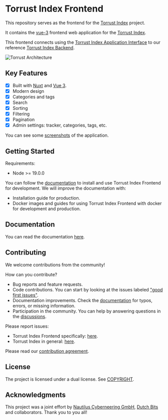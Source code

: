 # Torrust Index Frontend

This repository serves as the frontend for the [Torrust Index](https://github.com/torrust/torrust-index) project.

It contains the [vue-3](https://vuejs.org/) frontend web application for the [Torrust Index](https://github.com/torrust/torrust-index).

This frontend connects using the [Torrust Index Application Interface](https://github.com/torrust/torrust-index-api-lib) to our reference [Torrust Index Backend](https://github.com/torrust/torrust-index-backend).

![Torrust Architecture](https://raw.githubusercontent.com/torrust/.github/main/img/torrust-architecture.webp)

## Key Features

* [X] Built with [Nuxt](https://nuxt.com/) and [Vue 3](https://vuejs.org/).
* [X] Modern design
* [X] Categories and tags
* [X] Search
* [X] Sorting
* [X] Filtering
* [X] Pagination
* [X] Admin settings: tracker, categories, tags, etc.

You can see some [screenshots](./docs/screenshots.md) of the application.

## Getting Started

Requirements:

* Node >= 19.0.0

You can follow the [documentation](./docs/index.md) to install and use Torrust Index Frontend for development. We will improve the documentation with:

* Installation guide for production.
* Docker images and guides for using Torrust Index Frontend with docker for development and production.

## Documentation

You can read the documentation [here](./docs/index.md).

## Contributing

We welcome contributions from the community!

How can you contribute?

* Bug reports and feature requests.
* Code contributions. You can start by looking at the issues labeled ["good first issues"](https://github.com/torrust/torrust-index-frontend/issues?q=is%3Aissue+is%3Aopen+label%3A%22good+first+issue%22).
* Documentation improvements. Check the [documentation](./docs/index.md) for typos, errors, or missing information.
* Participation in the community. You can help by answering questions in the [discussions](https://github.com/torrust/torrust-index-frontend/discussions).

Please report issues:

* Torrust Index Frontend specifically: [here](https://github.com/torrust/torrust-index-frontend/issues).
* Torrust Index in general: [here](https://github.com/torrust/torrust-index/issues).

Please read our [contribution agreement](https://github.com/torrust/.github/blob/main/info/contributing.md).

## License

The project is licensed under a dual license. See [COPYRIGHT](./COPYRIGHT).

## Acknowledgments

This project was a joint effort by [Nautilus Cyberneering GmbH](https://nautilus-cyberneering.de/), [Dutch Bits](https://dutchbits.nl) and collaborators.  Thank you to you all!
